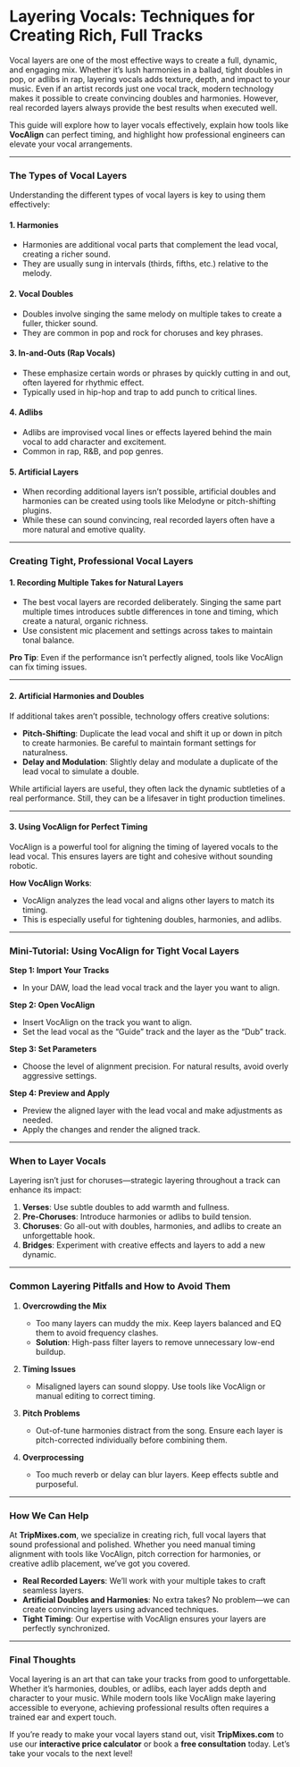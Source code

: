 # **Layering Vocals: Techniques for Creating Rich, Full Tracks**

Vocal layers are one of the most effective ways to create a full, dynamic, and engaging mix. Whether it’s lush harmonies in a ballad, tight doubles in pop, or adlibs in rap, layering vocals adds texture, depth, and impact to your music. Even if an artist records just one vocal track, modern technology makes it possible to create convincing doubles and harmonies. However, real recorded layers always provide the best results when executed well.

This guide will explore how to layer vocals effectively, explain how tools like **VocAlign** can perfect timing, and highlight how professional engineers can elevate your vocal arrangements.

---

### **The Types of Vocal Layers**
Understanding the different types of vocal layers is key to using them effectively:  

#### **1. Harmonies**  
- Harmonies are additional vocal parts that complement the lead vocal, creating a richer sound.  
- They are usually sung in intervals (thirds, fifths, etc.) relative to the melody.  

#### **2. Vocal Doubles**  
- Doubles involve singing the same melody on multiple takes to create a fuller, thicker sound.  
- They are common in pop and rock for choruses and key phrases.  

#### **3. In-and-Outs (Rap Vocals)**  
- These emphasize certain words or phrases by quickly cutting in and out, often layered for rhythmic effect.  
- Typically used in hip-hop and trap to add punch to critical lines.  

#### **4. Adlibs**  
- Adlibs are improvised vocal lines or effects layered behind the main vocal to add character and excitement.  
- Common in rap, R&B, and pop genres.  

#### **5. Artificial Layers**  
- When recording additional layers isn’t possible, artificial doubles and harmonies can be created using tools like Melodyne or pitch-shifting plugins.  
- While these can sound convincing, real recorded layers often have a more natural and emotive quality.

---

### **Creating Tight, Professional Vocal Layers**

#### **1. Recording Multiple Takes for Natural Layers**
- The best vocal layers are recorded deliberately. Singing the same part multiple times introduces subtle differences in tone and timing, which create a natural, organic richness.  
- Use consistent mic placement and settings across takes to maintain tonal balance.  

**Pro Tip**: Even if the performance isn’t perfectly aligned, tools like VocAlign can fix timing issues.

---

#### **2. Artificial Harmonies and Doubles**
If additional takes aren’t possible, technology offers creative solutions:  
- **Pitch-Shifting**: Duplicate the lead vocal and shift it up or down in pitch to create harmonies. Be careful to maintain formant settings for naturalness.  
- **Delay and Modulation**: Slightly delay and modulate a duplicate of the lead vocal to simulate a double.  

While artificial layers are useful, they often lack the dynamic subtleties of a real performance. Still, they can be a lifesaver in tight production timelines.

---

#### **3. Using VocAlign for Perfect Timing**
VocAlign is a powerful tool for aligning the timing of layered vocals to the lead vocal. This ensures layers are tight and cohesive without sounding robotic.  

**How VocAlign Works**:  
- VocAlign analyzes the lead vocal and aligns other layers to match its timing.  
- This is especially useful for tightening doubles, harmonies, and adlibs.  

---

### **Mini-Tutorial: Using VocAlign for Tight Vocal Layers**

**Step 1: Import Your Tracks**  
- In your DAW, load the lead vocal track and the layer you want to align.  

**Step 2: Open VocAlign**  
- Insert VocAlign on the track you want to align.  
- Set the lead vocal as the “Guide” track and the layer as the “Dub” track.  

**Step 3: Set Parameters**  
- Choose the level of alignment precision. For natural results, avoid overly aggressive settings.  

**Step 4: Preview and Apply**  
- Preview the aligned layer with the lead vocal and make adjustments as needed.  
- Apply the changes and render the aligned track.  

---

### **When to Layer Vocals**
Layering isn’t just for choruses—strategic layering throughout a track can enhance its impact:  
1. **Verses**: Use subtle doubles to add warmth and fullness.  
2. **Pre-Choruses**: Introduce harmonies or adlibs to build tension.  
3. **Choruses**: Go all-out with doubles, harmonies, and adlibs to create an unforgettable hook.  
4. **Bridges**: Experiment with creative effects and layers to add a new dynamic.  

---

### **Common Layering Pitfalls and How to Avoid Them**

1. **Overcrowding the Mix**  
   - Too many layers can muddy the mix. Keep layers balanced and EQ them to avoid frequency clashes.  
   - **Solution**: High-pass filter layers to remove unnecessary low-end buildup.

2. **Timing Issues**  
   - Misaligned layers can sound sloppy. Use tools like VocAlign or manual editing to correct timing.  

3. **Pitch Problems**  
   - Out-of-tune harmonies distract from the song. Ensure each layer is pitch-corrected individually before combining them.  

4. **Overprocessing**  
   - Too much reverb or delay can blur layers. Keep effects subtle and purposeful.  

---

### **How We Can Help**
At **TripMixes.com**, we specialize in creating rich, full vocal layers that sound professional and polished. Whether you need manual timing alignment with tools like VocAlign, pitch correction for harmonies, or creative adlib placement, we’ve got you covered.  

- **Real Recorded Layers**: We’ll work with your multiple takes to craft seamless layers.  
- **Artificial Doubles and Harmonies**: No extra takes? No problem—we can create convincing layers using advanced techniques.  
- **Tight Timing**: Our expertise with VocAlign ensures your layers are perfectly synchronized.  

---

### **Final Thoughts**
Vocal layering is an art that can take your tracks from good to unforgettable. Whether it’s harmonies, doubles, or adlibs, each layer adds depth and character to your music. While modern tools like VocAlign make layering accessible to everyone, achieving professional results often requires a trained ear and expert touch.  

If you’re ready to make your vocal layers stand out, visit **TripMixes.com** to use our **interactive price calculator** or book a **free consultation** today. Let’s take your vocals to the next level!  
